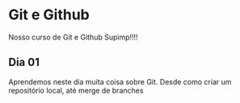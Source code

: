 # Git e Github

Nosso curso de Git e Github Supimp!!!!

## Dia 01

Aprendemos neste dia muita coisa sobre Git.
Desde como criar um repositório local, até merge de branches
